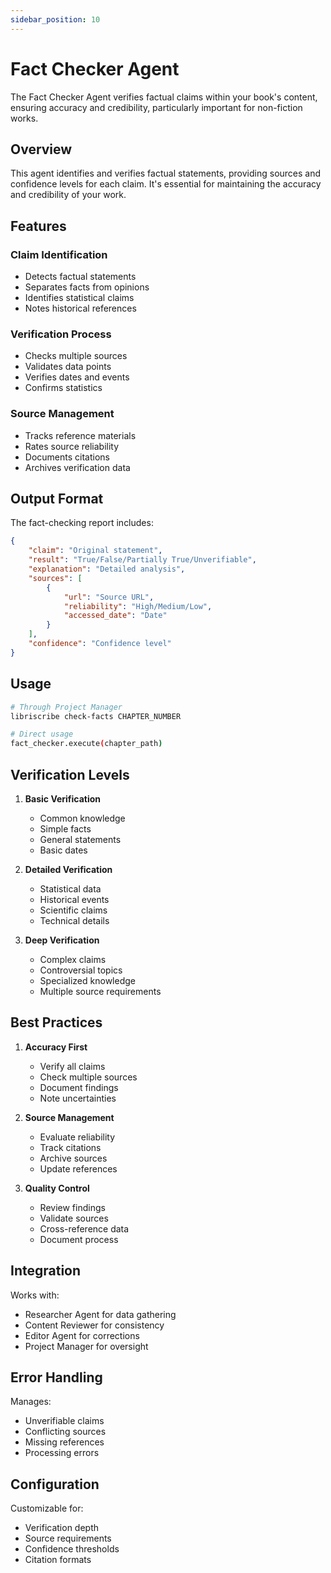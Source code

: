 ```yaml
---
sidebar_position: 10
---
```


# Fact Checker Agent

The Fact Checker Agent verifies factual claims within your book's content, ensuring accuracy and credibility, particularly important for non-fiction works.

## Overview

This agent identifies and verifies factual statements, providing sources and confidence levels for each claim. It's essential for maintaining the accuracy and credibility of your work.

## Features

### Claim Identification
- Detects factual statements
- Separates facts from opinions
- Identifies statistical claims
- Notes historical references

### Verification Process
- Checks multiple sources
- Validates data points
- Verifies dates and events
- Confirms statistics

### Source Management
- Tracks reference materials
- Rates source reliability
- Documents citations
- Archives verification data

## Output Format

The fact-checking report includes:

```json
{
    "claim": "Original statement",
    "result": "True/False/Partially True/Unverifiable",
    "explanation": "Detailed analysis",
    "sources": [
        {
            "url": "Source URL",
            "reliability": "High/Medium/Low",
            "accessed_date": "Date"
        }
    ],
    "confidence": "Confidence level"
}
```

## Usage

```bash
# Through Project Manager
libriscribe check-facts CHAPTER_NUMBER

# Direct usage
fact_checker.execute(chapter_path)
```

## Verification Levels

1. **Basic Verification**
   - Common knowledge
   - Simple facts
   - General statements
   - Basic dates

2. **Detailed Verification**
   - Statistical data
   - Historical events
   - Scientific claims
   - Technical details

3. **Deep Verification**
   - Complex claims
   - Controversial topics
   - Specialized knowledge
   - Multiple source requirements

## Best Practices

1. **Accuracy First**
   - Verify all claims
   - Check multiple sources
   - Document findings
   - Note uncertainties

2. **Source Management**
   - Evaluate reliability
   - Track citations
   - Archive sources
   - Update references

3. **Quality Control**
   - Review findings
   - Validate sources
   - Cross-reference data
   - Document process

## Integration

Works with:
- Researcher Agent for data gathering
- Content Reviewer for consistency
- Editor Agent for corrections
- Project Manager for oversight

## Error Handling

Manages:
- Unverifiable claims
- Conflicting sources
- Missing references
- Processing errors

## Configuration

Customizable for:
- Verification depth
- Source requirements
- Confidence thresholds
- Citation formats